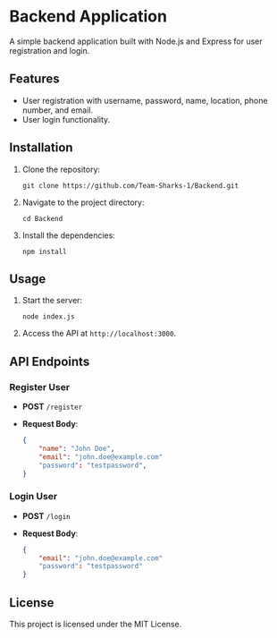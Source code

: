 # Backend Application

A simple backend application built with Node.js and Express for user registration and login.

## Features

- User registration with username, password, name, location, phone number, and email.
- User login functionality.

## Installation

1. Clone the repository:

   ```
   git clone https://github.com/Team-Sharks-1/Backend.git
   ```

2. Navigate to the project directory:

   ```
   cd Backend
   ```

3. Install the dependencies:

   ```
   npm install
   ```

## Usage

1. Start the server:

   ```
   node index.js
   ```

2. Access the API at `http://localhost:3000`.

## API Endpoints

### Register User

- **POST** `/register`
- **Request Body**:

  ```json
  {
      "name": "John Doe",
      "email": "john.doe@example.com"
      "password": "testpassword",
  }
  ```

### Login User

- **POST** `/login`
- **Request Body**:

  ```json
  {
      "email": "john.doe@example.com"
      "password": "testpassword"
  }
  ```

## License

This project is licensed under the MIT License.
